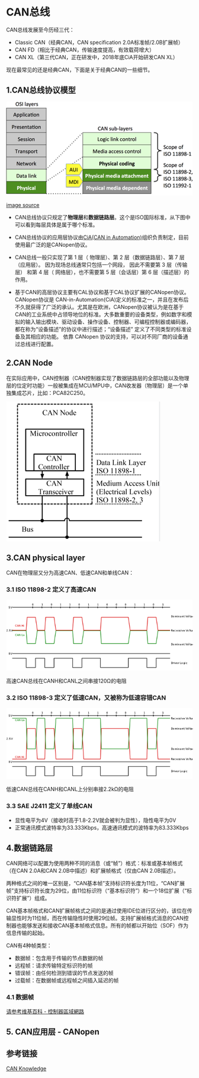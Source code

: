 # CAN总线

CAN总线发展至今历经三代：

* Classic CAN（经典CAN，CAN specification 2.0A标准帧/2.0B扩展帧）
* CAN FD（相比于经典CAN，传输速度提高，有效载荷增大）
* CAN XL（第三代CAN，正在研发中，2018年底CiA开始研发CAN XL）

现在最常见的还是经典CAN，下面是关于经典CAN的一些细节。

## 1.CAN总线协议模型

![](./img/CAN/CAN_OSI.png)

[image source](https://www.can-cia.org/en/can-knowledge/can/systemdesign-can-physicallayer/)

* CAN总线协议只规定了**物理层**和**数据链路层**。这个是ISO国际标准，从下图中可以看到每层具体是属于哪个标准。

* CAN总线协议的应用层协议由[CiA(CAN in Automation)](https://www.can-cia.org/)组织负责制定，目前使用最广泛的是CANopen协议。

* CAN总线一般只实现了第 1 层（ 物理层）、第 2 层（数据链路层）、第 7 层（应用层）。 因为现场总线通常只包括一个网段， 因此不需要第 3 层（传输层） 和第 4 层（ 网络层），也不需要第 5 层（会话层）第 6 层（描述层）的作用。

* 基于CAN的高层协议主要有CAL协议和基于CAL协议扩展的CANopen协议。CANopen协议是 CAN-in-Automation(CiA)定义的标准之一，并且在发布后不久就获得了广泛的承认。尤其是在欧洲，CANopen协议被认为是在基于CAN的工业系统中占领导地位的标准。大多数重要的设备类型，例如数字和模拟的输入输出模块、驱动设备、操作设备、控制器、可编程控制器或编码器，都在称为“设备描述”的协议中进行描述；“设备描述” 定义了不同类型的标准设备及其相应的功能。 依靠 CANopen 协议的支持，可以对不同厂商的设备通过总线进行配置。


## 2.CAN Node

在实际应用中，CAN控制器（CAN控制器实现了数据链路层的全部功能以及物理层的位定时功能）一般被集成在MCU/MPU中，CAN收发器（物理层）是一个单独集成芯片，比如：PCA82C250。

![](./img/CAN/CAN_Node.png)


## 3.CAN physical layer

CAN在物理层又分为高速CAN、低速CAN和单线CAN：

### 3.1 ISO 11898-2 定义了高速CAN

![](./img/CAN/high_speed_can.png)

高速CAN总线在CANH和CANL之间串接120Ω的电阻

### 3.2 ISO 11898-3 定义了低速CAN，又被称为低速容错CAN

![](./img/CAN/low_speed_can.png)

低速CAN总线在CANH和CANL上分别串接2.2kΩ的电阻

### 3.3 SAE J2411 定义了单线CAN

* 显性电平为4V（接收时高于1.8-2.2V就会被判为显性），隐性电平为0V
* 正常通讯模式波特率为33.333Kbps，高速通讯模式的波特率为83.333Kbps


## 4.数据链路层

CAN网络可以配置为使用两种不同的消息（或“帧”）格式：标准或基本帧格式（在CAN 2.0A和CAN 2.0B中描述）和扩展帧格式（仅由CAN 2.0B描述）。

两种格式之间的唯一区别是，“CAN基本帧”支持标识符长度为11位，“CAN扩展帧”支持标识符长度为29位，由11位标识符（“基本标识符”）和一个18位扩展（“标识符扩展”）组成。

CAN基本帧格式和CAN扩展帧格式之间的是通过使用IDE位进行区分的，该位在传输显性时为11位帧，而在传输隐性时使用29位帧。支持扩展帧格式消息的CAN控制器也能够发送和接收CAN基本帧格式信息。所有的帧都以开始位（SOF）作为信息传输的起始。

CAN有4种帧类型：

* 数据帧：包含用于传输的节点数据的帧
* 远程帧：请求传输特定标识符的帧
* 错误帧：由任何检测到错误的节点发送的帧
* 过载帧：在数据帧或远程帧之间插入延迟的帧


### 4.1 数据帧


[请参考维基百科 - 控制器區域網路](https://zh.wikipedia.org/wiki/%E6%8E%A7%E5%88%B6%E5%99%A8%E5%8D%80%E5%9F%9F%E7%B6%B2%E8%B7%AF)



## 5. CAN应用层 - CANopen




## 参考链接

[CAN Knowledge](https://www.can-cia.org/en/can-knowledge/)